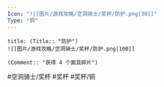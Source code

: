 ```yaml
---
Icon: "![[图片/游戏攻略/空洞骑士/奖杯/防护.png|30]]"
Type: "铜"
---
```

```ad-common-bronze-trophy
title: (Title:: "防护")
![[图片/游戏攻略/空洞骑士/奖杯/防护.png|100]]

(Comment:: "获得 4 个面具碎片")
```

#空洞骑士/奖杯 #奖杯 #奖杯/铜
